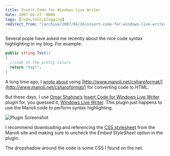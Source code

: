```yaml
---
title: Insert Code for Windows Live Writer
date: 2007-04-27 -0800
tags: [code,tech,blogging]
redirect_from: "/archive/2007/04/26/insert-code-for-windows-live-writer.aspx/"
---
```


Several pople have asked me recently about the nice code syntax
highlighting in my blog. For example:

```csharp
public string Test()
{
  //Look at the pretty colors
  return "Yay!";
}
```

A long time ago, I [wrote
about](https://haacked.com/archive/2004/06/16/code-to-html-syntax-highlighting.aspx "Syntax Highlighting")
using
[http://www.manoli.net/csharpformat/](http://www.manoli.net/csharpformat/)
for converting code to HTML.

But these days, I use [Omar
Shahine’s](http://www.shahine.com/omar/ "Omar Shahine’s Blog") [Insert
Code for Windows Live
Writer](http://www.codeplex.com/insertcode/Release/ProjectReleases.aspx?ReleaseId=840 "Insert Code for Windows Live Writer")
plugin for, you guessed it, [Windows Live
Writer](http://windowslivewriter.spaces.live.com/ "Windows Live Writer Download").
This plugin just happens to use the Manoli code to perform syntax
highlighting.

![Plugin
Screenshot](https://haacked.com/images/haacked_com/WindowsLiveWriter/InsertCodeforWindowsLiveWriter_B945/image%7B0%7D%5B9%5D.png)

I recommend downloading and referencing the [CSS
stylesheet](http://www.manoli.net/csharpformat/csharp.css "CSS Stylesheet for Csharp")
from the Manoli site and making sure to uncheck the *Embed StyleSheet*
option in the plugin.

The dropshadow around the code is some CSS I found on the net.

